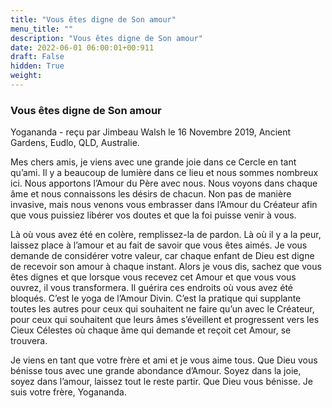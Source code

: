 ```yaml
---
title: "Vous êtes digne de Son amour"
menu_title: ""
description: "Vous êtes digne de Son amour"
date: 2022-06-01 06:00:01+00:911
draft: False
hidden: True
weight:
---
```

### Vous êtes digne de Son amour

Yogananda - reçu par Jimbeau Walsh le 16 Novembre 2019, Ancient Gardens, Eudlo, QLD, Australie.

Mes chers amis, je viens avec une grande joie dans ce Cercle en tant qu’ami. Il y a beaucoup de lumière dans ce lieu et nous sommes nombreux ici. Nous apportons l’Amour du Père avec nous. Nous voyons dans chaque âme et nous connaissons les désirs de chacun. Non pas de manière invasive, mais nous venons vous embrasser dans l’Amour du Créateur afin que vous puissiez libérer vos doutes et que la foi puisse venir à vous.

Là où vous avez été en colère, remplissez-la de pardon. Là où il y a la peur, laissez place à l’amour et au fait de savoir que vous êtes aimés. Je vous demande de considérer votre valeur, car chaque enfant de Dieu est digne de recevoir son amour à chaque instant. Alors je vous dis, sachez que vous êtes dignes et que lorsque vous recevez cet Amour et que vous vous ouvrez, il vous transformera. Il guérira ces endroits où vous avez été bloqués. C’est le yoga de l’Amour Divin. C’est la pratique qui supplante toutes les autres pour ceux qui souhaitent ne faire qu’un avec le Créateur, pour ceux qui souhaitent que leurs âmes s’éveillent et progressent vers les Cieux Célestes où chaque âme qui demande et reçoit cet Amour, se trouvera.

Je viens en tant que votre frère et ami et je vous aime tous. Que Dieu vous bénisse tous avec une grande abondance d’Amour. Soyez dans la joie, soyez dans l’amour, laissez tout le reste partir. Que Dieu vous bénisse. Je suis votre frère, Yogananda.
